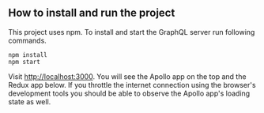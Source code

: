 ## How to install and run the project

This project uses npm. To install and start the GraphQL server run following commands.

```
npm install
npm start
```

Visit [http://localhost:3000](http://localhost:3000). You will see the Apollo app on the top and the Redux app below. If you throttle the internet connection using the browser's development tools you should be able to observe the Apollo app's loading state as well.